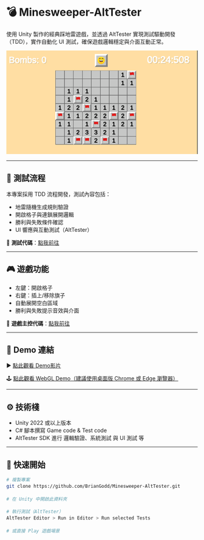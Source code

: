 # 💣 Minesweeper-AltTester

使用 Unity 製作的經典踩地雷遊戲，並透過 AltTester 實現測試驅動開發（TDD），實作自動化 UI 測試，確保遊戲邏輯穩定與介面互動正常。

![遊戲代表圖](./screenshot.png) <!-- 建議將圖片放在專案中，或使用線上連結 -->

---

## 🧪 測試流程

本專案採用 TDD 流程開發，測試內容包括：

- 地雷隨機生成規則驗證  
- 開啟格子與連鎖展開邏輯  
- 勝利與失敗條件確認  
- UI 響應與互動測試（AltTester）

🔗 **測試代碼**：[點我前往](https://github.com/BrianGodd/Minesweeper-AltTester/tree/main/Assets/AltTester/Editor/Tests)

---

## 🎮 遊戲功能

- 左鍵：開啟格子  
- 右鍵：插上/移除旗子  
- 自動展開空白區域  
- 勝利與失敗提示音效與介面

🔗 **遊戲主控代碼**：[點我前往](https://github.com/BrianGodd/Minesweeper-AltTester/tree/main/Assets/Scripts/Minesweeper)

---

## 🔗 Demo 連結

▶️ [點此觀看 Demo影片](https://youtu.be/47XGWXJwI7s) 

🕹️ [點此觀看 WebGL Demo（建議使用桌面版 Chrome 或 Edge 瀏覽器）](https://briangodd.itch.io/minesweeper-alttester) 

---

## ⚙️ 技術棧

- Unity 2022 或以上版本  
- C# 腳本撰寫 Game code & Test code 
- AltTester SDK 進行 邏輯驗證、系統測試 與 UI 測試 等  

---

## 🏁 快速開始

```bash
# 複製專案
git clone https://github.com/BrianGodd/Minesweeper-AltTester.git

# 在 Unity 中開啟此資料夾

# 執行測試（AltTester）
AltTester Editor > Run in Editor > Run selected Tests

# 或直接 Play 遊戲場景
